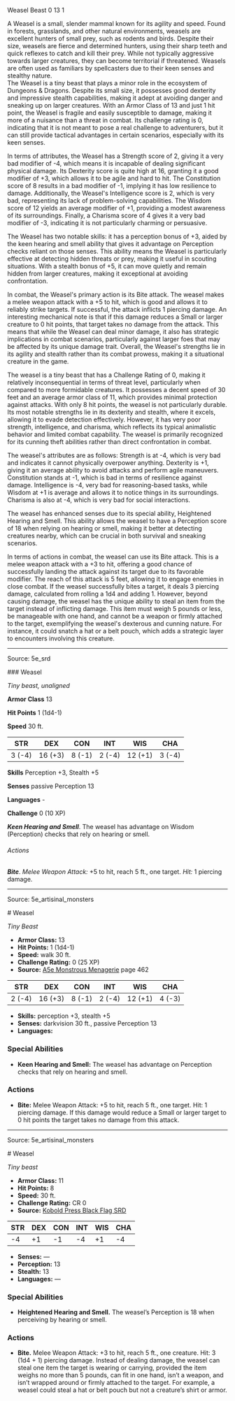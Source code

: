 <MonsterName/>Weasel</MonsterName>
<CreatureType/>Beast</CreatureType>
<CR/>0</CR>
<AC/>13</AC>
<HP/>1</HP>
<summary>A Weasel is a small, slender mammal known for its agility and speed. Found in forests, grasslands, and other natural environments, weasels are excellent hunters of small prey, such as rodents and birds. Despite their size, weasels are fierce and determined hunters, using their sharp teeth and quick reflexes to catch and kill their prey. While not typically aggressive towards larger creatures, they can become territorial if threatened. Weasels are often used as familiars by spellcasters due to their keen senses and stealthy nature.</summary>

<summary>The Weasel is a tiny beast that plays a minor role in the ecosystem of Dungeons & Dragons. Despite its small size, it possesses good dexterity and impressive stealth capabilities, making it adept at avoiding danger and sneaking up on larger creatures. With an Armor Class of 13 and just 1 hit point, the Weasel is fragile and easily susceptible to damage, making it more of a nuisance than a threat in combat. Its challenge rating is 0, indicating that it is not meant to pose a real challenge to adventurers, but it can still provide tactical advantages in certain scenarios, especially with its keen senses.</summary>

<detail>

In terms of attributes, the Weasel has a Strength score of 2, giving it a very bad modifier of -4, which means it is incapable of dealing significant physical damage. Its Dexterity score is quite high at 16, granting it a good modifier of +3, which allows it to be agile and hard to hit. The Constitution score of 8 results in a bad modifier of -1, implying it has low resilience to damage. Additionally, the Weasel's Intelligence score is 2, which is very bad, representing its lack of problem-solving capabilities. The Wisdom score of 12 yields an average modifier of +1, providing a modest awareness of its surroundings. Finally, a Charisma score of 4 gives it a very bad modifier of -3, indicating it is not particularly charming or persuasive.

The Weasel has two notable skills: it has a perception bonus of +3, aided by the keen hearing and smell ability that gives it advantage on Perception checks reliant on those senses. This ability means the Weasel is particularly effective at detecting hidden threats or prey, making it useful in scouting situations. With a stealth bonus of +5, it can move quietly and remain hidden from larger creatures, making it exceptional at avoiding confrontation.

In combat, the Weasel's primary action is its Bite attack. The weasel makes a melee weapon attack with a +5 to hit, which is good and allows it to reliably strike targets. If successful, the attack inflicts 1 piercing damage. An interesting mechanical note is that if this damage reduces a Small or larger creature to 0 hit points, that target takes no damage from the attack. This means that while the Weasel can deal minor damage, it also has strategic implications in combat scenarios, particularly against larger foes that may be affected by its unique damage trait. Overall, the Weasel's strengths lie in its agility and stealth rather than its combat prowess, making it a situational creature in the game.

The weasel is a tiny beast that has a Challenge Rating of 0, making it relatively inconsequential in terms of threat level, particularly when compared to more formidable creatures. It possesses a decent speed of 30 feet and an average armor class of 11, which provides minimal protection against attacks. With only 8 hit points, the weasel is not particularly durable. Its most notable strengths lie in its dexterity and stealth, where it excels, allowing it to evade detection effectively. However, it has very poor strength, intelligence, and charisma, which reflects its typical animalistic behavior and limited combat capability. The weasel is primarily recognized for its cunning theft abilities rather than direct confrontation in combat.

The weasel's attributes are as follows: Strength is at -4, which is very bad and indicates it cannot physically overpower anything. Dexterity is +1, giving it an average ability to avoid attacks and perform agile maneuvers. Constitution stands at -1, which is bad in terms of resilience against damage. Intelligence is -4, very bad for reasoning-based tasks, while Wisdom at +1 is average and allows it to notice things in its surroundings. Charisma is also at -4, which is very bad for social interactions.

The weasel has enhanced senses due to its special ability, Heightened Hearing and Smell. This ability allows the weasel to have a Perception score of 18 when relying on hearing or smell, making it better at detecting creatures nearby, which can be crucial in both survival and sneaking scenarios.

In terms of actions in combat, the weasel can use its Bite attack. This is a melee weapon attack with a +3 to hit, offering a good chance of successfully landing the attack against its target due to its favorable modifier. The reach of this attack is 5 feet, allowing it to engage enemies in close combat. If the weasel successfully bites a target, it deals 3 piercing damage, calculated from rolling a 1d4 and adding 1. However, beyond causing damage, the weasel has the unique ability to steal an item from the target instead of inflicting damage. This item must weigh 5 pounds or less, be manageable with one hand, and cannot be a weapon or firmly attached to the target, exemplifying the weasel's dexterous and cunning nature. For instance, it could snatch a hat or a belt pouch, which adds a strategic layer to encounters involving this creature.</detail>



---

Source: 5e_srd

<statblock>
### Weasel

*Tiny beast, unaligned*

**Armor Class** 13

**Hit Points** 1 (1d4-1)

**Speed** 30 ft.

| STR    | DEX     | CON    | INT    | WIS     | CHA    |
|--------|---------|--------|--------|---------|--------|
| 3 (-4) | 16 (+3) | 8 (-1) | 2 (-4) | 12 (+1) | 3 (-4) |

**Skills** Perception +3, Stealth +5

**Senses** passive Perception 13

**Languages** -

**Challenge** 0 (10 XP)

***Keen Hearing and Smell***. The weasel has advantage on Wisdom (Perception) checks that rely on hearing or smell.

###### Actions

***Bite***. *Melee Weapon Attack:* +5 to hit, reach 5 ft., one target. *Hit:* 1 piercing damage.</statblock>




---

Source: 5e_artisinal_monsters

<statblock>
# Weasel

*Tiny* *Beast*

- **Armor Class:** 13
- **Hit Points:** 1 (1d4-1)
- **Speed:** walk 30 ft.
- **Challenge Rating:** 0 (25 XP)
- **Source:** [A5e Monstrous Menagerie](https://enpublishingrpg.com/products/level-up-monstrous-menagerie-a5e) page 462

| STR | DEX | CON | INT | WIS | CHA |
| --- | --- | --- | --- | --- | --- |
| 2 (-4) | 16 (+3) | 8 (-1) | 2 (-4) | 12 (+1) | 4 (-3) |

- **Skills:** perception +3, stealth +5
- **Senses:** darkvision 30 ft., passive Perception 13
- **Languages:** 

### Special Abilities

- **Keen Hearing and Smell:** The weasel has advantage on Perception checks that rely on hearing and smell.

### Actions

- **Bite:** Melee Weapon Attack: +5 to hit, reach 5 ft., one target. Hit: 1 piercing damage. If this damage would reduce a Small or larger target to 0 hit points  the target takes no damage from this attack.


</statblock>




---

Source: 5e_artisinal_monsters

<statblock>
# Weasel

*Tiny beast*

- **Armor Class:** 11
- **Hit Points:** 8
- **Speed:** 30 ft.
- **Challenge Rating:** CR 0
- **Source:** [Kobold Press Black Flag SRD](https://koboldpress.com/black-flag-roleplaying/)

| STR | DEX | CON | INT | WIS | CHA |
| --- | --- | --- | --- | --- | --- |
| -4 | +1 | -1 | -4 | +1 | -4 |

- **Senses:** —
- **Perception:** 13
- **Stealth:** 13
- **Languages:** —

### Special Abilities

- **Heightened Hearing and Smell.** The weasel’s Perception is 18 when perceiving by hearing or smell.

### Actions

- **Bite.** Melee Weapon Attack: +3 to hit, reach 5 ft., one creature. Hit: 3 (1d4 + 1) piercing damage. Instead of dealing damage, the weasel can steal one item the target is wearing or carrying, provided the item weighs no more than 5 pounds, can fit in one hand, isn’t a weapon, and isn’t wrapped around or firmly attached to the target. For example, a weasel could steal a hat or belt pouch but not a creature’s shirt or armor.

</statblock>



